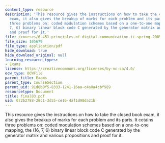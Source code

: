 ```yaml
---
content_type: resource
description: 'This resource gives the instructions on how to take the closed book
  exam, it also gives the breakup of marks for each problem and its parts. It cotains
  three problems on: coded modulation schemes based on a one-to-one mapping, the (16,
  7, 6) binary linear block code C generated by the generator matrix and various propositions
  and proof for it.'
file: /courses/6-451-principles-of-digital-communication-ii-spring-2005/072b278828c13d55ce164af1d98da21b_final03.pdf
file_size: 105679
file_type: application/pdf
hide_download: true
hide_download_original: null
learning_resource_types:
- Exams
license: https://creativecommons.org/licenses/by-nc-sa/4.0/
ocw_type: OCWFile
parent_title: Exams
parent_type: CourseSection
parent_uid: 91d8b0f5-8333-1241-16aa-c4a8a4cbf989
resourcetype: Document
title: final03.pdf
uid: 072b2788-28c1-3d55-ce16-4af1d98da21b
---
```

This resource gives the instructions on how to take the closed book exam, it also gives the breakup of marks for each problem and its parts. It cotains three problems on: coded modulation schemes based on a one-to-one mapping, the (16, 7, 6) binary linear block code C generated by the generator matrix and various propositions and proof for it.
